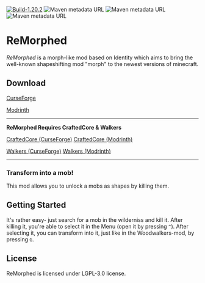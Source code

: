 [![Build-1.20.2](https://github.com/ToCraft/Remorphed/actions/workflows/gradle-1.20.2.yml/badge.svg)](https://github.com/ToCraft/Remorphed/actions/workflows/gradle-1.20.2.yml)
![Maven metadata URL](https://img.shields.io/maven-metadata/v?metadataUrl=https%3A%2F%2Ftocraft.ddns.net%2Fmaven%2Freleases%2Fdev%2Ftocraft%2Fremorphed%2Fmaven-metadata.xml&versionPrefix=1.20.2-common&label=remorphed)
![Maven metadata URL](https://img.shields.io/maven-metadata/v?metadataUrl=https%3A%2F%2Ftocraft.ddns.net%2Fmaven%2Freleases%2Fdev%2Ftocraft%2Fremorphed%2Fmaven-metadata.xml&versionPrefix=1.20.2-forge&label=remorphed)
![Maven metadata URL](https://img.shields.io/maven-metadata/v?metadataUrl=https%3A%2F%2Ftocraft.ddns.net%2Fmaven%2Freleases%2Fdev%2Ftocraft%2Fremorphed%2Fmaven-metadata.xml&versionPrefix=1.20.2-fabric&label=remorphed)

# ReMorphed

*ReMorphed* is a morph-like mod based on Identity which aims to bring the well-known shapeshifting mod "morph" to the newest versions of minecraft.

## Download

[CurseForge](https://curseforge.com/minecraft/mc-mods/remorphed)

[Modrinth](https://modrinth.com/mod/remorphed)

---

**ReMorphed Requires CraftedCore & Walkers**

[CraftedCore (CurseForge)](https://www.curseforge.com/minecraft/mc-mods/crafted-core)
[CraftedCore (Modrinth)](https://modrinth.com/mod/crafted-core)

[Walkers (CurseForge)](https://www.curseforge.com/minecraft/mc-mods/woodwalkers)
[Walkers (Modrinth)](https://modrinth.com/mod/woodwalkers)

---

### Transform into a mob!

This mod allows you to unlock a mobs as shapes by killing them.

## Getting Started

It's rather easy- just search for a mob in the wilderniss and kill it. After killing it, you're able to select it in the Menu (open it by pressing `^`). After selecting it, you can transform into it, just like in the Woodwalkers-mod, by pressing `G`.

## License

ReMorphed is licensed under LGPL-3.0 license. 
